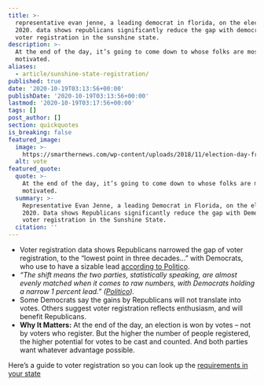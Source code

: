 ```yaml
---
title: >-
  representative evan jenne, a leading democrat in florida, on the election of
  2020. data shows republicans significantly reduce the gap with democrats in
  voter registration in the sunshine state.
description: >-
  At the end of the day, it’s going to come down to whose folks are most
  motivated.
aliases:
  - article/sunshine-state-registration/
published: true
date: '2020-10-19T03:13:56+00:00'
publishDate: '2020-10-19T03:13:56+00:00'
lastmod: '2020-10-19T03:17:56+00:00'
tags: []
post_author: []
section: quickquotes
is_breaking: false
featured_image:
  image: >-
    https://smarthernews.com/wp-content/uploads/2018/11/election-day-freebies-001-tease-today-161104_a7e786da1bcdd13448256acbce06bcd3.jpg
  alt: vote
featured_quote:
  quote: >-
    At the end of the day, it’s going to come down to whose folks are most
    motivated.
  summary: >-
    Representative Evan Jenne, a leading Democrat in Florida, on the election of
    2020. Data shows Republicans significantly reduce the gap with Democrats in
    voter registration in the Sunshine State.
  citation: ''
---
```

*   Voter registration data shows Republicans narrowed the gap of voter registration, to the “lowest point in three decades…” with Democrats, who use to have a sizable lead [according to Politico](\"https://www.politico.com/states/florida/story/2020/10/15/florida-republicans-cut-democrats-registration-edge-to-historic-low-1325644\").
*   _“The shift means the two parties, statistically speaking, are almost evenly matched when it comes to raw numbers, with Democrats holding a narrow 1 percent lead.” ([Politico](\"https://www.politico.com/states/florida/story/2020/10/15/florida-republicans-cut-democrats-registration-edge-to-historic-low-1325644\"))._
*   Some Democrats say the gains by Republicans will not translate into votes. Others suggest voter registration reflects enthusiasm, and will benefit Republicans.
*   **Why It Matters:** At the end of the day, an election is won by votes – not by voters who register. But the higher the number of people registered, the higher potential for votes to be cast and counted. And both parties want whatever advantage possible.

Here’s a guide to voter registration so you can look up the [requirements in your state](\"https://www.vote.org/voter-registration-deadlines/\")
